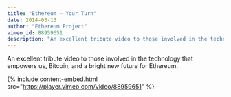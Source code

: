 ```yaml
---
title: "Ethereum – Your Turn"
date: 2014-03-13
author: "Ethereum Project"
vimeo_id: 88959651
description: "An excellent tribute video to those involved in the technology that empowers us, Bitcoin, and a bright new future for Ethereum."
---
```


An excellent tribute video to those involved in the technology that empowers us, Bitcoin, and a bright new future for Ethereum.

{% include content-embed.html
  src="https://player.vimeo.com/video/88959651"
%}

